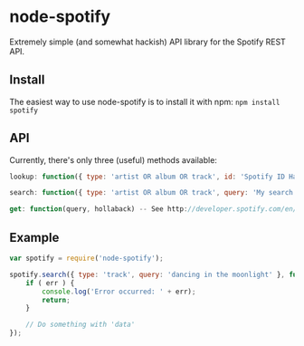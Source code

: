 node-spotify
============
Extremely simple (and somewhat hackish) API library for the Spotify REST API.

Install
---
The easiest way to use node-spotify is to install it with npm: `npm install spotify`

API
---
Currently, there's only three (useful) methods available:

```javascript
lookup: function({ type: 'artist OR album OR track', id: 'Spotify ID Hash', hollaback)
```

```javascript
search: function({ type: 'artist OR album OR track', query: 'My search query', hollaback)
```

```javascript
get: function(query, hollaback) -- See http://developer.spotify.com/en/metadata-api/overview/
```

Example
-------
```javascript
var spotify = require('node-spotify');

spotify.search({ type: 'track', query: 'dancing in the moonlight' }, function(err, data) {
    if ( err ) {
        console.log('Error occurred: ' + err);
        return;
    }

    // Do something with 'data'
});
```
